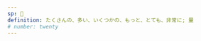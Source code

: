 ```yaml
---
sp: 󱤼
definition: たくさんの、多い、いくつかの、もっと、とても、非常に; 量 
# number: twenty
---
```

<!-- mute can be used to talk about amounts, and it's also used to talk about things that are many. keep in mind that what counts as a lot, many, or much is relative! if someone has 3 houses you could say "ona li jo e tomo mute", because that's a lot of houses! but if someone has 3 plushies thats not really that much. get more plushies -->